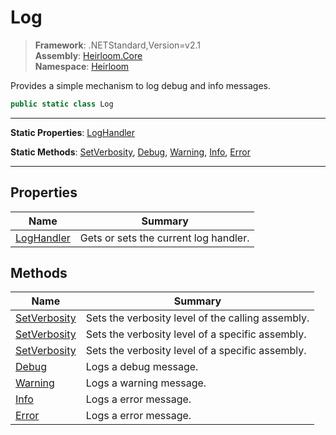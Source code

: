 # Log

> **Framework**: .NETStandard,Version=v2.1  
> **Assembly**: [Heirloom.Core][0]  
> **Namespace**: [Heirloom][0]  

Provides a simple mechanism to log debug and info messages.

```cs
public static class Log
```

--------------------------------------------------------------------------------

**Static Properties**: [LogHandler][1]

**Static Methods**: [SetVerbosity][2], [Debug][3], [Warning][4], [Info][5], [Error][6]

--------------------------------------------------------------------------------

## Properties

| Name            | Summary                               |
|-----------------|---------------------------------------|
| [LogHandler][1] | Gets or sets the current log handler. |

## Methods

| Name              | Summary                                           |
|-------------------|---------------------------------------------------|
| [SetVerbosity][2] | Sets the verbosity level of the calling assembly. |
| [SetVerbosity][2] | Sets the verbosity level of a specific assembly.  |
| [SetVerbosity][2] | Sets the verbosity level of a specific assembly.  |
| [Debug][3]        | Logs a debug message.                             |
| [Warning][4]      | Logs a warning message.                           |
| [Info][5]         | Logs a error message.                             |
| [Error][6]        | Logs a error message.                             |

[0]: ../Heirloom.Core.md
[1]: Heirloom.Log.LogHandler.md
[2]: Heirloom.Log.SetVerbosity.md
[3]: Heirloom.Log.Debug.md
[4]: Heirloom.Log.Warning.md
[5]: Heirloom.Log.Info.md
[6]: Heirloom.Log.Error.md
